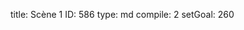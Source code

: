title:          Scène 1
ID:             586
type:           md
compile:        2
setGoal:        260


